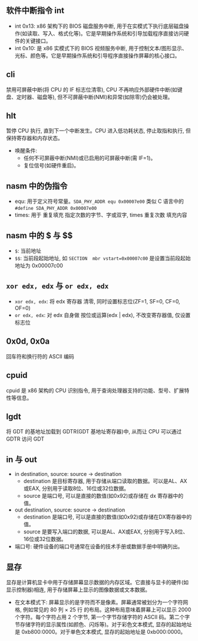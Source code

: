 ## 软件中断指令 int
- int 0x13: x86 架构下的 BIOS 磁盘服务中断, 用于在实模式下执行底层磁盘操作(如读取、写入、格式化等)。它是早期操作系统和引导加载程序直接访问硬件的关键接口。
- int 0x10: 是 x86 实模式下的 BIOS 视频服务中断, 用于控制文本/图形显示、光标、颜色等。它是早期操作系统和引导程序直接操作屏幕的核心接口。

## cli
禁用可屏蔽中断(将 CPU 的 IF 标志位清零), CPU 不再响应外部硬件中断(如键盘、定时器、磁盘等), 但不可屏蔽中断(NMI)和异常(如除零)仍会被处理。
## hlt
暂停 CPU 执行, 直到下一个中断发生。CPU 进入低功耗状态, 停止取指和执行, 但保持寄存器和内存状态。
- 唤醒条件: 
    - 任何不可屏蔽中断(NMI)或已启用的可屏蔽中断(需 IF=1)。
    - 复位信号(如硬件重启)。

## nasm 中的伪指令
- equ: 用于定义符号常量。`SDA_PHY_ADDR equ 0x00007e00` 类似 C 语言中的 `#define SDA_PHY_ADDR 0x00007e00`
- times: 用于 重复填充 指定次数的字节、字或双字, times 重复次数 填充内容


## nasm 中的 $ 与 $$
- `$`: 当前地址
- `$$`: 当前段起始地址, 如 `SECTION  mbr vstart=0x00007c00` 是设置当前段起始地址为 0x00007c00

## `xor edx, edx` 与 `or edx, edx`
- `xor edx, edx`: 将 edx 寄存器 清零, 同时设置标志位(ZF=1, SF=0, CF=0, OF=0)
- `or edx, edx`: 对 edx 自身做 按位或运算(edx | edx), 不改变寄存器值, 仅设置标志位

## 0x0d, 0x0a
回车符和换行符的 ASCII 编码

## cpuid
cpuid 是 x86 架构的 CPU 识别指令, 用于查询处理器支持的功能、型号、扩展特性等信息。

## lgdt
将 GDT 的基地址加载到 GDTR(GDT 基地址寄存器)中, 从而让 CPU 可以通过 GDTR 访问 GDT

## in 与 out
- in destination, source: source -> destination
    - destination 是目标寄存器, 用于存储从端口读取的数据。可以是AL、AX或EAX, 分别用于读取8位、16位或32位数据。
    - source 是端口号, 可以是直接的数值(如0x92)或存储在 dx 寄存器中的值。
- out destination, source: source -> destination
    - destination 是端口号, 可以是直接的数值(如0x92)或存储在DX寄存器中的值。
    - source 是要写入端口的数据, 可以是AL、AX或EAX, 分别用于写入8位、16位或32位数据。
- 端口号: 硬件设备的端口号通常在设备的技术手册或数据手册中明确列出。

## 显存
显存是计算机显卡中用于存储屏幕显示数据的内存区域。它直接与显卡的硬件(如显示控制器)相连, 用于存储屏幕上显示的图像数据或文本数据。

- 在文本模式下: 屏幕显示的是字符而不是像素。屏幕通常被划分为一个字符网格, 例如常见的 80 列 × 25 行 的布局。这种布局意味着屏幕上可以显示 2000 个字符。每个字符占用 2 个字节, 第一个字节存储字符的 ASCII 码。第二个字节存储字符的显示属性(如颜色、闪烁等)。对于彩色文本模式, 显存的起始地址是 0xb800:0000。对于单色文本模式, 显存的起始地址是 0xb000:0000。